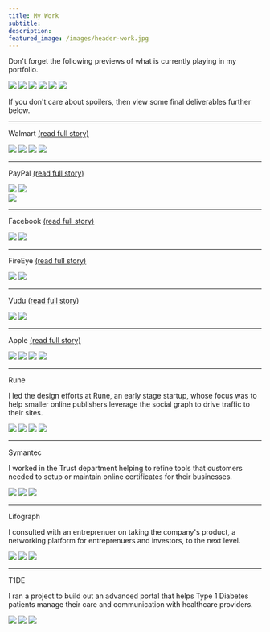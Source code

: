 ```yaml
---
title: My Work
subtitle: 
description: 
featured_image: /images/header-work.jpg
---
```


<p class="text-center">Don't forget the following previews of what is currently playing in my portfolio.</p>

<div class="gallery" data-columns="1">
	<a href="/project/walmart.html"><img src="/images/story-poster-walmart.png"></a>
	<a href="/project/fireeye.html"><img src="/images/story-poster-fireeye.png"></a>
	<a href="/project/facebook.html"><img src="/images/story-poster-facebook.png"></a>
	<a href="/project/vudu.html"><img src="/images/story-poster-vudu.png"></a>
	<a href="/project/apple.html"><img src="/images/story-poster-apple.png"></a>
	<a href="/project/paypal.html"><img src="/images/story-poster-paypal.png"></a>
</div>

<p class="text-center">If you don't care about spoilers, then view some final deliverables further below.</p>

<hr />

<p class="text-center">Walmart <a href="/project/walmart.html">(read full story)</a></p>
<div class="gallery" data-columns="2">
	<img src="/images/story-rune-2.png">
	<img src="/images/story-rune-3.png">
	<img src="/images/story-rune-2.png">
	<img src="/images/story-rune-2.png">
</div>

<hr />

<p class="text-center">PayPal <a href="/project/paypal.html">(read full story)</a></p>
<div class="gallery" data-columns="2">
	<img src="/images/portfolio-paypal-1.png">
	<img src="/images/portfolio-paypal-2.png">
</div>
<div>
	<img src="/images/portfolio-paypal-3.png">
</div>
<hr />

<p class="text-center">Facebook <a href="/project/facebook.html">(read full story)</a></p>

<div>
	<img src="/images/portfolio-facebook-1.png">
	<img src="/images/portfolio-facebook-2.png">
</div>

<hr />

<p class="text-center">FireEye <a href="/project/fireeye.html">(read full story)</a></p>

<div>
	<img src="/images/portfolio-fireeye-1.png">
	<img src="/images/portfolio-fireeye-2.png">
</div>

<hr />

<p class="text-center">Vudu <a href="/project/vudu.html">(read full story)</a></p>

<div>
	<img src="/images/portfolio-vudu-1.png">
	<img src="/images/portfolio-vudu-2.png">
</div>
<hr />

<p class="text-center">Apple <a href="/project/apple.html">(read full story)</a></p>

<div class="gallery" data-columns="2">
	<img src="/images/portfolio-apple-1.png">
	<img src="/images/portfolio-apple-2.png">
	<img src="/images/portfolio-apple-3.png">
	<img src="/images/portfolio-apple-4.png">
</div>

<hr />

<p class="text-center">Rune</p>

I led the design efforts at Rune, an early stage startup, whose focus was to help smaller online publishers leverage the social graph to drive traffic to their sites.

<div class="gallery" data-columns="3">
	<img src="/images/portfolio-rune-1.png">
	<img src="/images/portfolio-rune-2.png">
	<img src="/images/portfolio-rune-3.png">
	<img src="/images/portfolio-rune-4.png">
</div>

<hr />

<p class="text-center">Symantec</p>

I worked in the Trust department helping to refine tools that customers needed to setup or maintain online certificates for their businesses.

<div class="gallery" data-columns="2">
	<img src="/images/portfolio-symantec-1.png">
	<img src="/images/portfolio-symantec-2.png">
	<img src="/images/portfolio-symantec-4.png">
</div>

<hr />

<p class="text-center">Lifograph</p>

I consulted with an entreprenuer on taking the company's product, a networking platform for entreprenuers and investors, to the next level.

<div class="gallery" data-columns="2">
	<img src="/images/portfolio-lifograph-1.png">
	<img src="/images/portfolio-lifograph-2.png">
	<img src="/images/portfolio-lifograph-3.png">
</div>

<hr />

<p class="text-center">T1DE</p>

I ran a project to build out an advanced portal that helps Type 1 Diabetes patients manage their care and communication with healthcare providers.

<div class="gallery" data-columns="2">
	<img src="/images/portfolio-t1de-1.png">
	<img src="/images/portfolio-t1de-2.png">
	<img src="/images/portfolio-t1de-3.png">	
</div>

